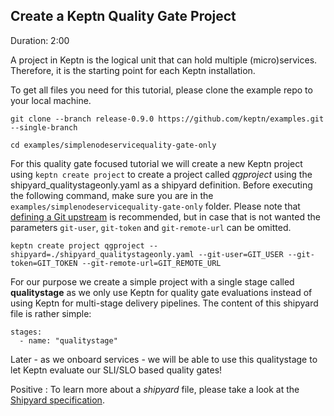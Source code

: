 ## Create a Keptn Quality Gate Project
Duration: 2:00

A project in Keptn is the logical unit that can hold multiple (micro)services. Therefore, it is the starting point for each Keptn installation.

To get all files you need for this tutorial, please clone the example repo to your local machine.
```
git clone --branch release-0.9.0 https://github.com/keptn/examples.git --single-branch

cd examples/simplenodeservicequality-gate-only
```

For this quality gate focused tutorial we will create a new Keptn project using `keptn create project` to create a project called *qgproject* using the shipyard_qualitystageonly.yaml as a shipyard definition. 
Before executing the following command, make sure you are in the `examples/simplenodeservicequality-gate-only` folder.
Please note that [defining a Git upstream](https://keptn.sh/docs/0.9.x/manage/project/#select-git-based-upstream) is recommended, but in case that is not wanted the parameters `git-user`, `git-token` and `git-remote-url` can be omitted.

```
keptn create project qgproject --shipyard=./shipyard_qualitystageonly.yaml --git-user=GIT_USER --git-token=GIT_TOKEN --git-remote-url=GIT_REMOTE_URL
```

For our purpose we create a simple project with a single stage called **qualitystage** as we only use Keptn for quality gate evaluations instead of using Keptn for multi-stage delivery pipelines. The content of this shipyard file is rather simple:

```
stages:
  - name: "qualitystage"
```

Later - as we onboard services - we will be able to use this qualitystage to let Keptn evaluate our SLI/SLO based quality gates!

Positive
: To learn more about a *shipyard* file, please take a look at the [Shipyard specification](https://github.com/keptn/spec/blob/master/shipyard.md).

